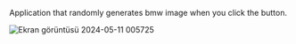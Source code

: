 Application that randomly generates bmw image when you click the button.

![Ekran görüntüsü 2024-05-11 005725](https://github.com/AhmetYildirimDev/ReactKursu/assets/76650271/d30abbd3-ee0a-4e19-a751-146d7f922670)
